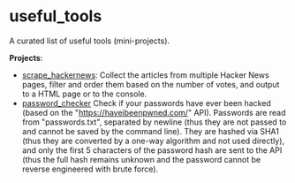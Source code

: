 # useful_tools
A curated list of useful tools (mini-projects).

**Projects**:
- [scrape_hackernews](https://github.com/OAndris/useful_tools/tree/master/scrape_hackernews): Collect the articles from multiple Hacker News pages, filter and order them based on the number of votes, and output to a HTML page or to the console.
- [password_checker](https://github.com/OAndris/useful_tools/tree/master/password_checker)
Check if your passwords have ever been hacked (based on the "https://haveibeenpwned.com/" API).
Passwords are read from "passwords.txt", separated by newline (thus they are not passed to and cannot be saved by the command line).
They are hashed via SHA1 (thus they are converted by a one-way algorithm and not used directly),
and only the first 5 characters of the password hash are sent to the API (thus the full hash remains unknown and the password cannot be reverse engineered with brute force).
